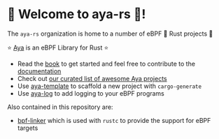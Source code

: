 # 🐝 Welcome to aya-rs 🦀!

The `aya-rs` organization is home to a number of eBPF 🐝 Rust projects 🦀

⭐ [Aya](https://github.com/aya-rs/aya) is an eBPF Library for Rust ⭐
- Read the [book](https://aya-rs.github.io/book/) to get started and feel free to contribute to the [documentation](https://github.com/aya-rs/book)
- Check out [our curated list of awesome Aya projects](https://github.com/aya-rs/awesome-aya)
- Use [aya-template](https://github.com/aya-rs/aya-template) to scaffold a new project with `cargo-generate`
- Use [aya-log](https://github.com/aya-rs/aya-log) to add logging to your eBPF programs

Also contained in this repository are:

- [bpf-linker](https://github.com/aya-rs/bpf-linker) which is used with `rustc` to provide the support for eBPF targets
